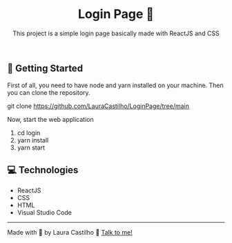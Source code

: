 <div align="center">
  
# Login Page 🔐
  
This project is a simple login page basically made with ReactJS and CSS 

<br>

</div>

## 🚀 Getting Started

First of all, you need to have node and yarn installed on your machine.
Then you can clone the repository.

git clone https://github.com/LauraCastilho/LoginPage/tree/main

Now, start the web application
1. cd login
2. yarn install
3. yarn start

## 💻 Technologies
- ReactJS
- CSS
- HTML
- Visual Studio Code

---
Made with 💟 by Laura Castilho 👋 [Talk to me!](https://www.linkedin.com/in/laura-castilho-a7a0b21b9/)

